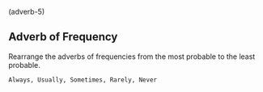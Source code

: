 (adverb-5)

## Adverb of Frequency

Rearrange the adverbs of frequencies from the most probable to the least
probable.

```
Always, Usually, Sometimes, Rarely, Never
```
